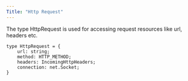 ```yaml
---
Title: "Http Request"
---
```


The type HttpRequest is used for accessing request resources like url, headers etc.

```
type HttpRequest = {
    url: string;
    method: HTTP_METHOD;
    headers: IncomingHttpHeaders;
    connection: net.Socket;
}
```